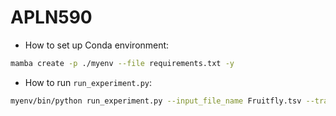 # APLN590

- How to set up Conda environment:
```bash
mamba create -p ./myenv --file requirements.txt -y
```

- How to run `run_experiment.py`:
```bash
myenv/bin/python run_experiment.py --input_file_name Fruitfly.tsv --train_sample_size 0.8 --output_dir 2
```
